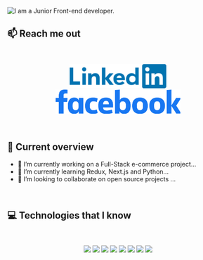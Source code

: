 ![I am a Junior Front-end developer. ](https://i.ibb.co/vJBrT2s/profile-cover.jpg)

## :mailbox: Reach me out

<br />

<!-- [<p align="center"><img height="55" src="https://raw.githubusercontent.com/Rohan1279/Rohan1279/main/images/icons/LinkedIn_Logo.png">](https://www.linkedin.com/in/muniruddinrohan/)[<img height="55" src="https://raw.githubusercontent.com/Rohan1279/Rohan1279/main/images/icons/Facebook_Logo.svg.webp">](https://www.facebook.com/munir.uddin.rohan/) -->

[<p align="center"><img height="55" src="https://raw.githubusercontent.com/Rohan1279/Rohan1279/main/images/icons/LinkedIn_Logo.png">](https://www.linkedin.com/in/muniruddinrohan/)[<img height="55" src="https://raw.githubusercontent.com/Rohan1279/Rohan1279/main/images/icons/Facebook_Logo.svg.webp">](https://www.facebook.com/munir.uddin.rohan/)

</p>

<br />

## :eyes: Current overview

<!-- <div align="left">
<a href="https://app.daily.dev/mir"><img align="right" src="https://github.com/mir-hussain/mir-hussain/blob/main/devcard.svg" width="200" alt="Mir Hussain's Dev Card"/></a>
</div> -->

- 🔭 I’m currently working on a Full-Stack e-commerce project...
- 🌱 I’m currently learning Redux, Next.js and Python...
- 👯 I’m looking to collaborate on open source projects ...

<br />

## :computer: Technologies that I know

<br>
<p align="center">
<img src="https://github.com/mir-hussain/mir-hussain/blob/main/images/icons/HTML.png"/>
<img src="https://github.com/mir-hussain/mir-hussain/blob/main/images/icons/css.png"/>
<img src="https://github.com/mir-hussain/mir-hussain/blob/main/images/icons/JavaScript.png"/>
<img src="https://github.com/mir-hussain/mir-hussain/blob/main/images/icons/react.png"/>
<img src="https://github.com/mir-hussain/mir-hussain/blob/main/images/icons/tailwind.png"/>
<img src="https://github.com/mir-hussain/mir-hussain/blob/main/images/icons/Bootsrap.png"/>
<img src="https://github.com/mir-hussain/mir-hussain/blob/main/images/icons/node.png"/>
<img src="https://github.com/mir-hussain/mir-hussain/blob/main/images/icons/express.png"/>
</p><br/>

<!-- ## :chart_with_upwards_trend: Current Stats -->

<br />
<p align="center">
  <!-- <img width="60%" src="https://github-readme-streak-stats.herokuapp.com/?user=mir-hussain&background=0D1117&sideNums=FFFFFF&sideLabels=9A9A9A&currStreakNum=FB8C00&dates=6E6E6E" /> -->
</p>
